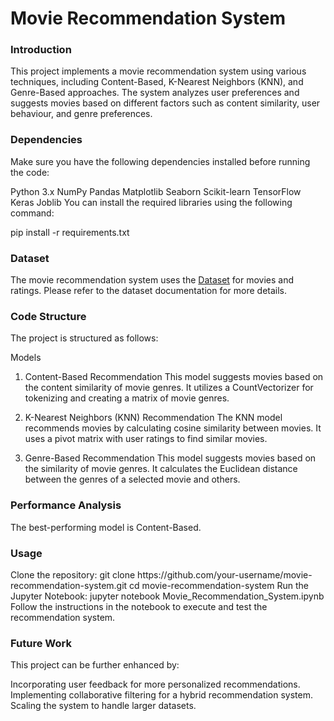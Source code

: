 <h1>Movie Recommendation System</h1>

<h3>Introduction</h3>
This project implements a movie recommendation system using various techniques, including Content-Based, K-Nearest Neighbors (KNN), and Genre-Based approaches. The system analyzes user preferences and suggests movies based on different factors such as content similarity, user behaviour, and genre preferences.

<h3>Dependencies</h3>
Make sure you have the following dependencies installed before running the code:

Python 3.x
NumPy
Pandas
Matplotlib
Seaborn
Scikit-learn
TensorFlow
Keras
Joblib
You can install the required libraries using the following command:

pip install -r requirements.txt

<h3>Dataset</h3>
The movie recommendation system uses the <a href="https://www.kaggle.com/datasets/shubhammehta21/movie-lens-small-latest-dataset">Dataset</a> for movies and ratings. Please refer to the dataset documentation for more details.

<h3>Code Structure</h3>
The project is structured as follows:

Models
1. Content-Based Recommendation
This model suggests movies based on the content similarity of movie genres. It utilizes a CountVectorizer for tokenizing and creating a matrix of movie genres.

2. K-Nearest Neighbors (KNN) Recommendation
The KNN model recommends movies by calculating cosine similarity between movies. It uses a pivot matrix with user ratings to find similar movies.

3. Genre-Based Recommendation
This model suggests movies based on the similarity of movie genres. It calculates the Euclidean distance between the genres of a selected movie and others.

<h3>Performance Analysis</h3>
The best-performing model is Content-Based.

<h3>Usage</h3>
Clone the repository:
git clone https://github.com/your-username/movie-recommendation-system.git
cd movie-recommendation-system
Run the Jupyter Notebook:
jupyter notebook Movie_Recommendation_System.ipynb
Follow the instructions in the notebook to execute and test the recommendation system.

<h3>Future Work</h3>
This project can be further enhanced by:

Incorporating user feedback for more personalized recommendations.
Implementing collaborative filtering for a hybrid recommendation system.
Scaling the system to handle larger datasets.


